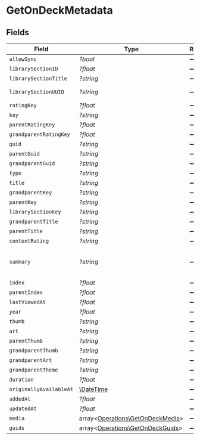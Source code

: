 # GetOnDeckMetadata


## Fields

| Field                                                                                                                                                                     | Type                                                                                                                                                                      | Required                                                                                                                                                                  | Description                                                                                                                                                               | Example                                                                                                                                                                   |
| ------------------------------------------------------------------------------------------------------------------------------------------------------------------------- | ------------------------------------------------------------------------------------------------------------------------------------------------------------------------- | ------------------------------------------------------------------------------------------------------------------------------------------------------------------------- | ------------------------------------------------------------------------------------------------------------------------------------------------------------------------- | ------------------------------------------------------------------------------------------------------------------------------------------------------------------------- |
| `allowSync`                                                                                                                                                               | *?bool*                                                                                                                                                                   | :heavy_minus_sign:                                                                                                                                                        | N/A                                                                                                                                                                       |                                                                                                                                                                           |
| `librarySectionID`                                                                                                                                                        | *?float*                                                                                                                                                                  | :heavy_minus_sign:                                                                                                                                                        | N/A                                                                                                                                                                       | 2                                                                                                                                                                         |
| `librarySectionTitle`                                                                                                                                                     | *?string*                                                                                                                                                                 | :heavy_minus_sign:                                                                                                                                                        | N/A                                                                                                                                                                       | TV Shows                                                                                                                                                                  |
| `librarySectionUUID`                                                                                                                                                      | *?string*                                                                                                                                                                 | :heavy_minus_sign:                                                                                                                                                        | N/A                                                                                                                                                                       | 4bb2521c-8ba9-459b-aaee-8ab8bc35eabd                                                                                                                                      |
| `ratingKey`                                                                                                                                                               | *?float*                                                                                                                                                                  | :heavy_minus_sign:                                                                                                                                                        | N/A                                                                                                                                                                       | 49564                                                                                                                                                                     |
| `key`                                                                                                                                                                     | *?string*                                                                                                                                                                 | :heavy_minus_sign:                                                                                                                                                        | N/A                                                                                                                                                                       | /library/metadata/49564                                                                                                                                                   |
| `parentRatingKey`                                                                                                                                                         | *?float*                                                                                                                                                                  | :heavy_minus_sign:                                                                                                                                                        | N/A                                                                                                                                                                       | 49557                                                                                                                                                                     |
| `grandparentRatingKey`                                                                                                                                                    | *?float*                                                                                                                                                                  | :heavy_minus_sign:                                                                                                                                                        | N/A                                                                                                                                                                       | 49556                                                                                                                                                                     |
| `guid`                                                                                                                                                                    | *?string*                                                                                                                                                                 | :heavy_minus_sign:                                                                                                                                                        | N/A                                                                                                                                                                       | plex://episode/5ea7d7402e7ab10042e74d4f                                                                                                                                   |
| `parentGuid`                                                                                                                                                              | *?string*                                                                                                                                                                 | :heavy_minus_sign:                                                                                                                                                        | N/A                                                                                                                                                                       | plex://season/602e754d67f4c8002ce54b3d                                                                                                                                    |
| `grandparentGuid`                                                                                                                                                         | *?string*                                                                                                                                                                 | :heavy_minus_sign:                                                                                                                                                        | N/A                                                                                                                                                                       | plex://show/5d9c090e705e7a001e6e94d8                                                                                                                                      |
| `type`                                                                                                                                                                    | *?string*                                                                                                                                                                 | :heavy_minus_sign:                                                                                                                                                        | N/A                                                                                                                                                                       | episode                                                                                                                                                                   |
| `title`                                                                                                                                                                   | *?string*                                                                                                                                                                 | :heavy_minus_sign:                                                                                                                                                        | N/A                                                                                                                                                                       | Circus                                                                                                                                                                    |
| `grandparentKey`                                                                                                                                                          | *?string*                                                                                                                                                                 | :heavy_minus_sign:                                                                                                                                                        | N/A                                                                                                                                                                       | /library/metadata/49556                                                                                                                                                   |
| `parentKey`                                                                                                                                                               | *?string*                                                                                                                                                                 | :heavy_minus_sign:                                                                                                                                                        | N/A                                                                                                                                                                       | /library/metadata/49557                                                                                                                                                   |
| `librarySectionKey`                                                                                                                                                       | *?string*                                                                                                                                                                 | :heavy_minus_sign:                                                                                                                                                        | N/A                                                                                                                                                                       | /library/sections/2                                                                                                                                                       |
| `grandparentTitle`                                                                                                                                                        | *?string*                                                                                                                                                                 | :heavy_minus_sign:                                                                                                                                                        | N/A                                                                                                                                                                       | Bluey (2018)                                                                                                                                                              |
| `parentTitle`                                                                                                                                                             | *?string*                                                                                                                                                                 | :heavy_minus_sign:                                                                                                                                                        | N/A                                                                                                                                                                       | Season 2                                                                                                                                                                  |
| `contentRating`                                                                                                                                                           | *?string*                                                                                                                                                                 | :heavy_minus_sign:                                                                                                                                                        | N/A                                                                                                                                                                       | TV-Y                                                                                                                                                                      |
| `summary`                                                                                                                                                                 | *?string*                                                                                                                                                                 | :heavy_minus_sign:                                                                                                                                                        | N/A                                                                                                                                                                       | Bluey is the ringmaster in a game of circus with her friends but Hercules wants to play his motorcycle game instead. Luckily Bluey has a solution to keep everyone happy. |
| `index`                                                                                                                                                                   | *?float*                                                                                                                                                                  | :heavy_minus_sign:                                                                                                                                                        | N/A                                                                                                                                                                       | 33                                                                                                                                                                        |
| `parentIndex`                                                                                                                                                             | *?float*                                                                                                                                                                  | :heavy_minus_sign:                                                                                                                                                        | N/A                                                                                                                                                                       | 2                                                                                                                                                                         |
| `lastViewedAt`                                                                                                                                                            | *?float*                                                                                                                                                                  | :heavy_minus_sign:                                                                                                                                                        | N/A                                                                                                                                                                       | 1681908352                                                                                                                                                                |
| `year`                                                                                                                                                                    | *?float*                                                                                                                                                                  | :heavy_minus_sign:                                                                                                                                                        | N/A                                                                                                                                                                       | 2018                                                                                                                                                                      |
| `thumb`                                                                                                                                                                   | *?string*                                                                                                                                                                 | :heavy_minus_sign:                                                                                                                                                        | N/A                                                                                                                                                                       | /library/metadata/49564/thumb/1654258204                                                                                                                                  |
| `art`                                                                                                                                                                     | *?string*                                                                                                                                                                 | :heavy_minus_sign:                                                                                                                                                        | N/A                                                                                                                                                                       | /library/metadata/49556/art/1680939546                                                                                                                                    |
| `parentThumb`                                                                                                                                                             | *?string*                                                                                                                                                                 | :heavy_minus_sign:                                                                                                                                                        | N/A                                                                                                                                                                       | /library/metadata/49557/thumb/1654258204                                                                                                                                  |
| `grandparentThumb`                                                                                                                                                        | *?string*                                                                                                                                                                 | :heavy_minus_sign:                                                                                                                                                        | N/A                                                                                                                                                                       | /library/metadata/49556/thumb/1680939546                                                                                                                                  |
| `grandparentArt`                                                                                                                                                          | *?string*                                                                                                                                                                 | :heavy_minus_sign:                                                                                                                                                        | N/A                                                                                                                                                                       | /library/metadata/49556/art/1680939546                                                                                                                                    |
| `grandparentTheme`                                                                                                                                                        | *?string*                                                                                                                                                                 | :heavy_minus_sign:                                                                                                                                                        | N/A                                                                                                                                                                       | /library/metadata/49556/theme/1680939546                                                                                                                                  |
| `duration`                                                                                                                                                                | *?float*                                                                                                                                                                  | :heavy_minus_sign:                                                                                                                                                        | N/A                                                                                                                                                                       | 420080                                                                                                                                                                    |
| `originallyAvailableAt`                                                                                                                                                   | [\DateTime](https://www.php.net/manual/en/class.datetime.php)                                                                                                             | :heavy_minus_sign:                                                                                                                                                        | N/A                                                                                                                                                                       | 2020-10-31 00:00:00 +0000 UTC                                                                                                                                             |
| `addedAt`                                                                                                                                                                 | *?float*                                                                                                                                                                  | :heavy_minus_sign:                                                                                                                                                        | N/A                                                                                                                                                                       | 1654258196                                                                                                                                                                |
| `updatedAt`                                                                                                                                                               | *?float*                                                                                                                                                                  | :heavy_minus_sign:                                                                                                                                                        | N/A                                                                                                                                                                       | 1654258204                                                                                                                                                                |
| `media`                                                                                                                                                                   | array<[Operations\GetOnDeckMedia](../../Models/Operations/GetOnDeckMedia.md)>                                                                                             | :heavy_minus_sign:                                                                                                                                                        | N/A                                                                                                                                                                       |                                                                                                                                                                           |
| `guids`                                                                                                                                                                   | array<[Operations\GetOnDeckGuids](../../Models/Operations/GetOnDeckGuids.md)>                                                                                             | :heavy_minus_sign:                                                                                                                                                        | N/A                                                                                                                                                                       |                                                                                                                                                                           |